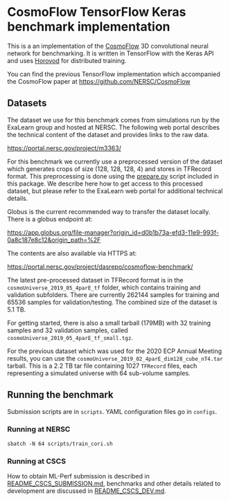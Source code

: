 # CosmoFlow TensorFlow Keras benchmark implementation

This is a an implementation of the
[CosmoFlow](https://arxiv.org/abs/1808.04728) 3D convolutional neural network
for benchmarking. It is written in TensorFlow with the Keras API and uses
[Horovod](https://github.com/horovod/horovod) for distributed training.

You can find the previous TensorFlow implementation which accompanied the CosmoFlow paper at
https://github.com/NERSC/CosmoFlow

## Datasets

The dataset we use for this benchmark comes from simulations run by the
ExaLearn group and hosted at NERSC. The following web portal describes the
technical content of the dataset and provides links to the raw data.

https://portal.nersc.gov/project/m3363/

For this benchmark we currently use a preprocessed version of the dataset which
generates crops of size (128, 128, 128, 4) and stores in TFRecord format.
This preprocessing is done using the [prepare.py](prepare.py) script included
in this package. We describe here how to get access to this processed dataset,
but please refer to the ExaLearn web portal for additional technical details.

Globus is the current recommended way to transfer the dataset locally.
There is a globus endpoint at:

https://app.globus.org/file-manager?origin_id=d0b1b73a-efd3-11e9-993f-0a8c187e8c12&origin_path=%2F

The contents are also available via HTTPS at:

https://portal.nersc.gov/project/dasrepo/cosmoflow-benchmark/

The latest pre-processed dataset in TFRecord format is in the
`cosmoUniverse_2019_05_4parE_tf` folder, which contains training and validation
subfolders. There are currently 262144 samples for training and 65536 samples
for validation/testing. The combined size of the dataset is 5.1 TB.

For getting started, there is also a small tarball (179MB) with 32 training
samples and 32 validation samples, called `cosmoUniverse_2019_05_4parE_tf_small.tgz`.

For the previous dataset which was used for the 2020 ECP Annual Meeting results,
you can use the `cosmoUniverse_2019_02_4parE_dim128_cube_nT4.tar` tarball.
This is a 2.2 TB tar file containing 1027 `TFRecord` files, each representing
a simulated universe with 64 sub-volume samples.

## Running the benchmark

Submission scripts are in `scripts`. YAML configuration files go in `configs`.

### Running at NERSC

`sbatch -N 64 scripts/train_cori.sh`

### Running at CSCS

How to obtain ML-Perf submission is described in [README_CSCS_SUBMISSION.md](./README_CSCS_SUBMISSION.md), benchmarks and other details related to development are discussed in [README_CSCS_DEV.md](./README_CSCS_DEV.md).
